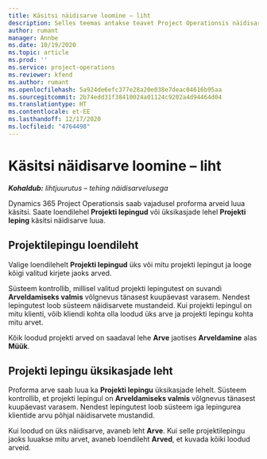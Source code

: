 ```yaml
---
title: Käsitsi näidisarve loomine – liht
description: Selles teemas antakse teavet Project Operationsis näidisarvete käsitsi loomise kohta.
author: rumant
manager: Annbe
ms.date: 10/19/2020
ms.topic: article
ms.prod: ''
ms.service: project-operations
ms.reviewer: kfend
ms.author: rumant
ms.openlocfilehash: 5a924de6efc377e28a20e038e7deac04616b95aa
ms.sourcegitcommit: 2b74edd31f38410024a01124c9202a4d94464d04
ms.translationtype: HT
ms.contentlocale: et-EE
ms.lasthandoff: 12/17/2020
ms.locfileid: "4764498"
---
```

# <a name="create-a-manual-proforma-invoice---lite"></a>Käsitsi näidisarve loomine – liht

_**Kohaldub:** lihtjuurutus – tehing näidisarvelusega_

Dynamics 365 Project Operationsis saab vajadusel proforma arveid luua käsitsi. Saate loendilehel **Projekti lepingud** või üksikasjade lehel **Projekti leping** käsitsi näidisarve luua.

##  <a name="project-contracts-list-page"></a>Projektilepingu loendileht

Valige loendilehelt **Projekti lepingud** üks või mitu projekti lepingut ja looge kõigi valitud kirjete jaoks arved.

Süsteem kontrollib, millisel valitud projekti lepingutest on suvandi **Arveldamiseks valmis** võlgnevus tänasest kuupäevast varasem. Nendest lepingutest loob süsteem näidisarvete mustandeid. Kui projekti lepingul on mitu klienti, võib kliendi kohta olla loodud üks arve ja projekti lepingu kohta mitu arvet.

Kõik loodud projekti arved on saadaval lehe **Arve** jaotises **Arveldamine** alas **Müük**.

## <a name="project-contract-details-page"></a>Projekti lepingu üksikasjade leht

Proforma arve saab luua ka **Projekti lepingu** üksikasjade lehelt. Süsteem kontrollib, et projekti lepingul on **Arveldamiseks valmis** võlgnevus tänasest kuupäevast varasem. Nendest lepingutest loob süsteem iga lepingurea klientide arvu põhjal näidisarvete mustandid.

Kui loodud on üks näidisarve, avaneb leht **Arve**. Kui selle projektilepingu jaoks luuakse mitu arvet, avaneb loendileht **Arved**, et kuvada kõiki loodud arveid.
